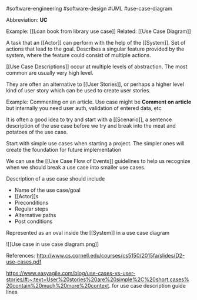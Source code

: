 #software-engineering #software-design #UML #use-case-diagram

Abbreviation: **UC**

Example: [[Loan book from library use case]]
Related: [[Use Case Diagram]]

A task that an [[Actor]] can perform with the help of the [[System]]. Set of actions that lead to the goal. Describes a singular feature provided by the system, where the feature could consist of multiple actions. 

 [[Use Case Descriptions]] occur at multiple levels of abstraction. The most common are usually very high level.

They are often an alternative to [[User Stories]], or perhaps a higher level kind of user story which can be used to create user stories.

Example: Commenting on an article. Use case might be **Comment on article** but internally you need user auth, validation of entered data, etc

It is often a good idea to try and start with a [[Scenario]], a sentence description of the use case before we try and break into the meat and potatoes of the use case.

Start with simple use cases when starting a project. The simpler ones will create the foundation for future implementation

We can use the [[Use Case Flow of Events]] guidelines to help us recognize when we should break a use case into smaller use cases.

Description of a use case should include
* Name of the use case/goal
* [[Actor]]s
* Preconditions
* Regular steps
* Alternative paths
* Post conditions


Represented as an oval inside the [[System]] in a use case diagram

![[Use case in use case diagram.png]]

References:
http://www.cs.cornell.edu/courses/cs5150/2015fa/slides/D2-use-cases.pdf

https://www.easyagile.com/blog/use-cases-vs-user-stories/#:~:text=User%20stories%20are%20simple%2C%20short,cases%20contain%20much%20more%20context. for use case description guide lines